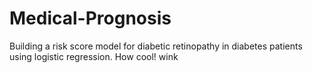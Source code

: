 # Medical-Prognosis

Building a risk score model for diabetic retinopathy in diabetes patients using logistic regression. How cool! wink
